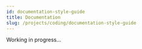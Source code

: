 ```yaml
---
id: documentation-style-guide
title: Documentation
slug: /projects/coding/documentation-style-guide
---
```


Working in progress...